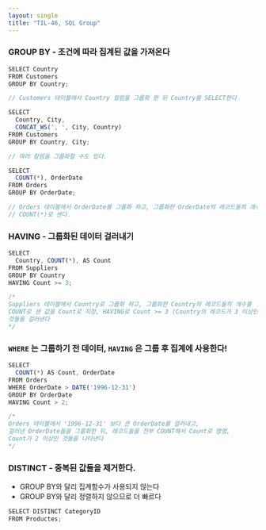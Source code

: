 ```yaml
---
layout: single
title: "TIL-46, SQL Group"
---
```


### GROUP BY - 조건에 따라 집계된 값을 가져온다

```jsx
SELECT Country
FROM Customers
GROUP BY Country;

// Customers 테이블에서 Country 컬럼을 그룹화 한 뒤 Country를 SELECT한다
```

```jsx
SELECT
  Country, City,
  CONCAT_WS(', ', City, Country)
FROM Customers
GROUP BY Country, City;

// 여러 칼럼을 그룹화할 수도 있다.
```

```jsx
SELECT
  COUNT(*), OrderDate
FROM Orders
GROUP BY OrderDate;

// Orders 테이블에서 OrderDate를 그룹화 하고, 그룹화한 OrderDate의 레코드들의 개수를
// COUNT(*)로 센다.
```

### HAVING - 그룹화된 데이터 걸러내기

```jsx
SELECT
  Country, COUNT(*), AS Count
FROM Suppliers
GROUP BY Country
HAVING Count >= 3;

/*
Suppliers 테이블에서 Country로 그룹화 하고, 그룹화한 Country의 레코드들의 개수를
COUNT로 센 값을 Count로 지정, HAVING로 Count >= 3 (Country의 레코드가 3 이상인
것들을 걸러낸다
*/
```

### `WHERE` 는 그룹하기 전 데이터, `HAVING` 은 그룹 후 집계에 사용한다!

```jsx
SELECT
  COUNT(*) AS Count, OrderDate
FROM Orders
WHERE OrderDate > DATE('1996-12-31')
GROUP BY OrderDate
HAVING Count > 2;

/*
Orders 테이블에서 '1996-12-31' 보다 큰 OrderDate를 걸러내고,
걸러낸 OrderDate들을 그룹화한 뒤, 레코드들을 전부 COUNT해서 Count로 명명,
Count가 2 이상인 것들을 나타낸다
*/

```

### DISTINCT - 중복된 값들을 제거한다.

- GROUP BY와 달리 집계함수가 사용되지 않는다
- GROUP BY와 달리 정렬하지 않으므로 더 빠르다

```jsx
SELECT DISTINCT CategoryID
FROM Productes;
```
